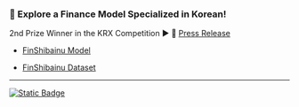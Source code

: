 ### 🚀 Explore a Finance Model Specialized in Korean!

2nd Prize Winner in the KRX Competition ► 📰 [Press Release](https://www.yna.co.kr/view/AKR20241220069500008)

+ [FinShibainu Model](https://huggingface.co/aiqwe/FinShibainu)

+ [FinShibainu Dataset](https://huggingface.co/aiqwe/FinShibainu)

---

[![Static Badge](https://img.shields.io/badge/aiqwe-blue?logo=linkedin)](https://www.linkedin.com/in/jaylee123)

